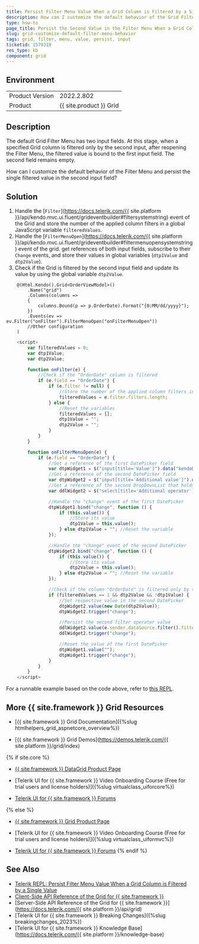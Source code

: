 ```yaml
---
title: Persist Filter Menu Value When a Grid Column is Filtered by a Single Value
description: How can I customize the default behavior of the Grid Filter Menu and persist the second input value when a column is filtered only by the second input?
type: how-to
page_title: Persist the Second Value in the Filter Menu When a Grid Column is Filtered Only by the Second Input
slug: grid-customize-default-filter-menu-behavior
tags: grid, filter, menu, value, persist, input
ticketid: 1579319
res_type: kb
component: grid
---
```


## Environment

<table>
	<tbody>
		<tr>
			<td>Product Version</td>
			<td>2022.2.802</td>
		</tr>
		<tr>
			<td>Product</td>
			<td>{{ site.product }} Grid</td>
		</tr>
	</tbody>
</table>

## Description

The default Grid Filter Menu has two input fields. At this stage, when a specified Grid column is filtered only by the second input, after reopening the Filter Menu, the filtered value is bound to the first input field. The second field remains empty.

How can I customize the default behavior of the Filter Menu and persist the single filtered value in the second input field?

## Solution

1. Handle the [`Filter`](https://docs.telerik.com/{{ site.platform }}/api/kendo.mvc.ui.fluent/grideventbuilder#filtersystemstring) event of the Grid and store the number of the applied column filters in a global JavaScript variable `filteredValues`.
1. Handle the [`FilterMenuOpen`](https://docs.telerik.com/{{ site.platform }}/api/kendo.mvc.ui.fluent/grideventbuilder#filtermenuopensystemstring) event of the grid. get references of both input fields, subscribe to their `Change` events, and store their values in global variables (`dtp1Value` and `dtp2Value`).
1. Check if the Grid is filtered by the second input field and update its value by using the global variable `dtp2Value`.


```Razor Index.cshtml
    @(Html.Kendo().Grid<OrderViewModel>()
        .Name("grid")
        .Columns(columns =>
        {
            columns.Bound(p => p.OrderDate).Format("{0:MM/dd/yyyy}");
        })
        .Events(ev => ev.Filter("onFilter").FilterMenuOpen("onFilterMenuOpen"))
        //Other configuration
    )
```
```JavaScript
    <script>
        var filteredValues = 0;
        var dtp1Value;
        var dtp2Value;

        function onFilter(e) {
            //Check if the "OrderDate" column is filtered
            if (e.field == "OrderDate") { 
                if (e.filter != null) {
                    //Store the number of the applied column filters in a variable
                    filteredValues = e.filter.filters.length; 
                } else {
                    //Reset the variables
                    filteredValues = [];
                    dtp1Value = "";
                    dtp2Value = "";
                }
            }
        }

        function onFilterMenuOpen(e) {
            if (e.field == "OrderDate") {
                //Get a reference of the first DatePicker field
                var dtpWidget1 = $("input[title='Value']").data("kendoDatePicker");
                //Get a reference of the second DatePicker field
                var dtpWidget2 = $("input[title='Additional value']").data("kendoDatePicker");
                //Get a reference of the second DropDownList that holds the second filter operator
                var ddlWidget2 = $("select[title='Additional operator']").data("kendoDropDownList");

                //Handle the "change" event of the first DatePicker
                dtpWidget1.bind("change", function () {
                    if (this.value()) {
                        //Store its value
                        dtp1Value = this.value(); 
                    } else dtp1Value = ""; //Reset the variable
                });

                //Handle the "change" event of the second DatePicker
                dtpWidget2.bind("change", function () {
                    if (this.value()) {
                        //Store its value
                        dtp2Value = this.value(); 
                    } else dtp2Value = ""; //Reset the variable
                });

                //Check if the column "OrderDate" is filtered only by the second Filter Menu field
                if (filteredValues == 1 && dtp2Value && !dtp1Value) {
                    //Set respective value in the second DatePicker
                    dtpWidget2.value(new Date(dtp2Value)); 
                    dtpWidget2.trigger("change");

                    //Persist the second filter operator value
                    ddlWidget2.value(e.sender.dataSource.filter().filters[0].operator); 
                    ddlWidget2.trigger("change");

                    //Reset the value of the first DatePicker
                    dtpWidget1.value("");
                    dtpWidget1.trigger("change");
                }
            }
        }
    </script>
```

For a runnable example based on the code above, refer to [this REPL](https://netcorerepl.telerik.com/wckjQOGb25n0E3GK50).

## More {{ site.framework }} Grid Resources

* [{{ site.framework }} Grid Documentation]({%slug htmlhelpers_grid_aspnetcore_overview%})

* [{{ site.framework }} Grid Demos](https://demos.telerik.com/{{ site.platform }}/grid/index)

{% if site.core %}
* [{{ site.framework }} DataGrid Product Page](https://www.telerik.com/aspnet-core-ui/grid)

* [Telerik UI for {{ site.framework }} Video Onboarding Course (Free for trial users and license holders)]({%slug virtualclass_uiforcore%})

* [Telerik UI for {{ site.framework }} Forums](https://www.telerik.com/forums/aspnet-core-ui)

{% else %}
* [{{ site.framework }} Grid Product Page](https://www.telerik.com/aspnet-mvc/grid)

* [Telerik UI for {{ site.framework }} Video Onboarding Course (Free for trial users and license holders)]({%slug virtualclass_uiformvc%})

* [Telerik UI for {{ site.framework }} Forums](https://www.telerik.com/forums/aspnet-mvc)
{% endif %}

## See Also

* [Telerik REPL: Persist Filter Menu Value When a Grid Column is Filtered by a Single Value](https://netcorerepl.telerik.com/wckjQOGb25n0E3GK50)
* [Client-Side API Reference of the Grid for {{ site.framework }}](https://docs.telerik.com/kendo-ui/api/javascript/ui/grid)
* [Server-Side API Reference of the Grid for {{ site.framework }}](https://docs.telerik.com/{{ site.platform }}/api/grid)
* [Telerik UI for {{ site.framework }} Breaking Changes]({%slug breakingchanges_2023%})
* [Telerik UI for {{ site.framework }} Knowledge Base](https://docs.telerik.com/{{ site.platform }}/knowledge-base)
